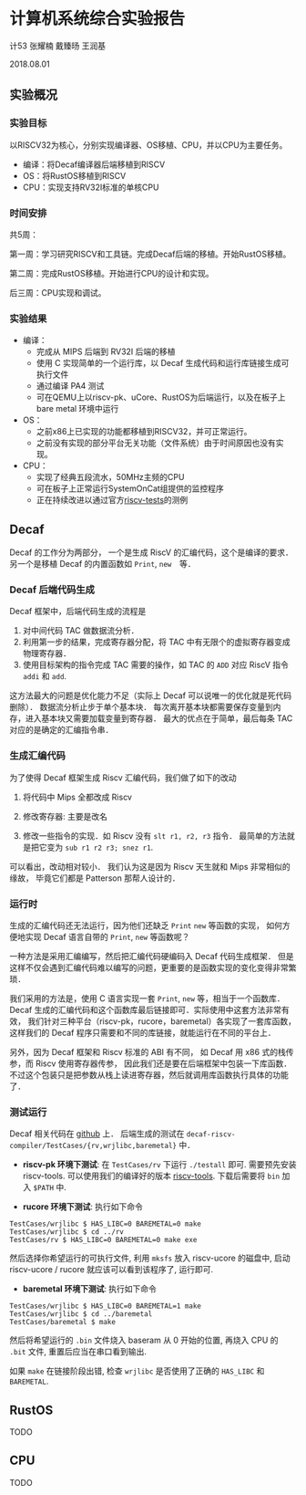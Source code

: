 # 计算机系统综合实验报告

计53 张耀楠 戴臻旸 王润基

2018.08.01

## 实验概况

### 实验目标

以RISCV32为核心，分别实现编译器、OS移植、CPU，并以CPU为主要任务。

* 编译：将Decaf编译器后端移植到RISCV
* OS：将RustOS移植到RISCV
* CPU：实现支持RV32I标准的单核CPU

### 时间安排

共5周：

第一周：学习研究RISCV和工具链。完成Decaf后端的移植。开始RustOS移植。

第二周：完成RustOS移植。开始进行CPU的设计和实现。

后三周：CPU实现和调试。

### 实验结果

* 编译：
  * 完成从 MIPS 后端到 RV32I 后端的移植
  * 使用 C 实现简单的一个运行库，以 Decaf 生成代码和运行库链接生成可执行文件
  * 通过编译 PA4 测试
  * 可在QEMU上以riscv-pk、uCore、RustOS为后端运行，以及在板子上 bare metal 环境中运行
* OS：
  * 之前x86上已实现的功能都移植到RISCV32，并可正常运行。
  * 之前没有实现的部分平台无关功能（文件系统）由于时间原因也没有实现。
* CPU：
  * 实现了经典五段流水，50MHz主频的CPU
  * 可在板子上正常运行SystemOnCat组提供的监控程序
  * 正在持续改进以通过官方[riscv-tests](https://github.com/riscv/riscv-tests)的测例

## Decaf
Decaf 的工作分为两部分，
一个是生成 RiscV 的汇编代码，这个是编译的要求．
另一个是移植 Decaf 的内置函数如 `Print`, `new`　等．

### Decaf 后端代码生成
Decaf 框架中，后端代码生成的流程是
1. 对中间代码 TAC 做数据流分析．
2. 利用第一步的结果，完成寄存器分配，将 TAC 中有无限个的虚拟寄存器变成物理寄存器．
3. 使用目标架构的指令完成 TAC 需要的操作，如 TAC 的 `ADD` 对应 RiscV 指令 `addi` 和 `add`.

这方法最大的问题是优化能力不足（实际上 Decaf 可以说唯一的优化就是死代码删除）．
数据流分析止步于单个基本块．
每次离开基本块都需要保存变量到内存，进入基本块又需要加载变量到寄存器．
最大的优点在于简单，最后每条 TAC 对应的是确定的汇编指令串．

### 生成汇编代码
为了使得 Decaf 框架生成 Riscv 汇编代码，我们做了如下的改动

1. 将代码中 Mips 全都改成 Riscv

2. 修改寄存器: 主要是改名

3. 修改一些指令的实现．如 Riscv 没有 `slt r1, r2, r3` 指令．
最简单的方法就是把它变为 `sub r1 r2 r3; snez r1`.

可以看出，改动相对较小．
我们认为这是因为 Riscv 天生就和 Mips 非常相似的缘故，
毕竟它们都是 Patterson 那帮人设计的．

### 运行时
生成的汇编代码还无法运行，因为他们还缺乏 `Print` `new` 等函数的实现，
如何方便地实现 Decaf 语言自带的 `Print`, `new` 等函数呢？

一种方法是采用汇编编写，然后把汇编代码硬编码入 Decaf 代码生成框架．
但是这样不仅会遇到汇编代码难以编写的问题，更重要的是函数实现的变化变得非常繁琐．

我们采用的方法是，使用 C 语言实现一套 `Print`, `new` 等，相当于一个函数库．
Decaf 生成的汇编代码和这个函数库最后链接即可．实际使用中这套方法非常有效，
我们针对三种平台（riscv-pk，rucore，baremetal）各实现了一套库函数，
这样我们的 Decaf 程序只需要和不同的库链接，就能运行在不同的平台上．

另外，因为 Decaf 框架和 Riscv 标准的 ABI 有不同，
如 Decaf 用 x86 式的栈传参，而 Riscv 使用寄存器传参，
因此我们还是要在后端框架中包装一下库函数．
不过这个包装只是把参数从栈上读进寄存器，然后就调用库函数执行具体的功能了．

### 测试运行
Decaf 相关代码在 [github](https://github.com/riscv-and-rust-and-decaf/decaf-riscv-compiler) 上．
后端生成的测试在 `decaf-riscv-compiler/TestCases/{rv,wrjlibc,baremetal}` 中．

* **riscv-pk 环境下测试**: 在 `TestCases/rv` 下运行 `./testall` 即可. 需要预先安装 riscv-tools.
可以使用我们的编译好的版本 [riscv-tools](https://github.com/riscv-and-rust-and-decaf/riscv-prebuilt-toolchains/releases).
下载后需要将 `bin` 加入 `$PATH` 中.

* **rucore 环境下测试**: 执行如下命令
```
TestCases/wrjlibc $ HAS_LIBC=0 BAREMETAL=0 make
TestCases/wrjlibc $ cd ../rv
TestCases/rv $ HAS_LIBC=0 BAREMETAL=0 make exe
```
然后选择你希望运行的可执行文件, 利用 `mksfs` 放入 riscv-ucore 的磁盘中, 启动 riscv-ucore / rucore 就应该可以看到该程序了, 运行即可.

* **baremetal 环境下测试**: 执行如下命令
```
TestCases/wrjlibc $ HAS_LIBC=0 BAREMETAL=1 make
TestCases/wrjlibc $ cd ../baremetal
TestCases/baremetal $ make
```
然后将希望运行的 `.bin` 文件烧入 baseram 从 0 开始的位置, 再烧入 CPU 的 `.bit` 文件,
重置后应当在串口看到输出.

如果 `make` 在链接阶段出错, 检查 `wrjlibc` 是否使用了正确的 `HAS_LIBC` 和 `BAREMETAL`.

## RustOS

TODO

## CPU

TODO
